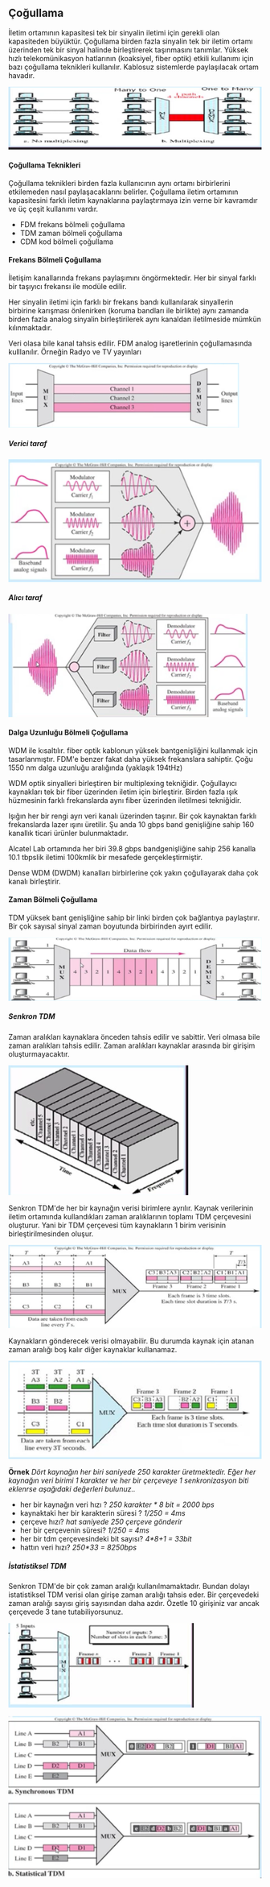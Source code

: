 Çoğullama
------

İletim ortamının kapasitesi tek bir sinyalin iletimi için gerekli olan kapasiteden büyüktür. Çoğullama birden fazla sinyalin tek bir iletim ortamı üzerinden tek bir sinyal halinde birleştirerek taşınmasını tanımlar. Yüksek hızlı telekomünikasyon hatlarının (koaksiyel, fiber optik) etkili kullanımı için bazı çoğullama teknikleri kullanılır. Kablosuz sistemlerde paylaşılacak ortam havadır.

![](cogullama.png)

#### Çoğullama Teknikleri
Çoğullama teknikleri birden fazla kullanıcının aynı ortamı birbirlerini etkilemeden nasıl paylaşacaklarını belirler. Çoğullama iletim ortamının kapasitesini farklı iletim kaynaklarına paylaştırmaya izin verne bir kavramdır ve üç çeşit kullanımı vardır.

* FDM frekans bölmeli çoğullama
* TDM zaman bölmeli çoğullama
* CDM kod bölmeli çoğullama

#### Frekans Bölmeli Çoğullama
İletişim kanallarında frekans paylaşımını öngörmektedir. Her  bir sinyal farklı bir taşıyıcı frekansı ile modüle edilir. 

Her sinyalin iletimi için farklı bir frekans bandı kullanılarak sinyallerin birbirine karışması önlenirken (koruma bandları ile birlikte) aynı zamanda birden fazla analog sinyalin birleştirilerek aynı kanaldan iletilmeside mümkün kılınmaktadır.

Veri olasa bile kanal tahsis edilir. FDM analog işaretlerinin çoğullamasında kulllanılır. Örneğin Radyo ve TV yayınları 

![](fdm.png)

##### Verici taraf
![](fdm2.png)

##### Alıcı taraf
![](fdm3.png)

#### Dalga Uzunluğu Bölmeli Çoğullama
WDM ile kısaltılır. fiber optik kablonun yüksek bantgenişliğini kullanmak için tasarlanmıştır. FDM'e benzer fakat daha yüksek frekanslara sahiptir. Çoğu 1550 nm dalga uzunluğu aralığında (yaklaşık 194tHz)

WDM optik sinyalleri birleştiren bir multiplexing tekniğidir. Çoğullayıcı kaynakları tek bir fiber üzerinden iletim için birleştirir. Birden fazla ışık hüzmesinin farklı frekanslarda aynı fiber üzerinden iletilmesi tekniğidir. 

Işığın her bir rengi ayrı veri kanalı üzerinden taşınır. Bir çok kaynaktan farklı frekanslarda lazer ışını üretilir. Şu anda 10 gbps band genişliğine sahip 160 kanallık ticari ürünler bulunmaktadır.

Alcatel Lab ortamında her biri 39.8 gbps bandgenişliğine sahip 256 kanalla 10.1 tbpslik iletimi 100kmlik bir mesafede gerçekleştirmiştir.

Dense WDM (DWDM) kanalları birbirlerine çok yakın çoğullayarak daha çok kanalı birleştirir.

#### Zaman Bölmeli Çoğullama

TDM yüksek bant genişliğine sahip bir linki birden çok bağlantıya paylaştırır. Bir çok sayısal sinyal zaman boyutunda birbirinden ayırt edilir.

![](tdm.png)

##### Senkron TDM

Zaman aralıkları kaynaklara önceden tahsis edilir ve sabittir. Veri olmasa bile zaman aralıkları tahsis edilir. Zaman aralıkları kaynaklar arasında bir girişim oluşturmayacaktır.

![](senkrontdm.png)

Senkron TDM'de her bir kaynağın verisi birimlere ayrılır. Kaynak verilerinin iletim ortamında kullandıkları zaman aralıklarının toplamı TDM çerçevesini oluşturur. Yani bir TDM çerçevesi tüm kaynakların 1 birim verisinin birleştirilmesinden oluşur.

![](senkrontdmcerceve.png)

Kaynakların gönderecek verisi olmayabilir. Bu durumda kaynak için atanan zaman aralığı boş kalır diğer kaynaklar kullanamaz.

![](senkronbos.png)

**Örnek** _Dört kaynağın her biri saniyede 250 karakter üretmektedir. Eğer her kaynağın veri birimi 1 karakter ve her bir çerçeveye 1 senkronizasyon biti eklenrse aşağıdaki değerleri bulunuz.._

* her bir kaynağın veri hızı ? _250 karakter * 8 bit = 2000 bps_
* kaynaktaki her bir karakterin süresi ? _1/250 = 4ms_
* çerçeve hızı? _hat saniyede 250 çerçeve gönderir_
* her bir çerçevenin süresi? _1/250 = 4ms_
* her bir tdm çerçevesindeki bit sayısı? _4*8+1 = 33bit_
* hattın veri hızı? _250*33 = 8250bps_

##### İstatistiksel TDM
Senkron TDM'de bir çok zaman aralığı kullanılmamaktadır. Bundan dolayı istatistiksel TDM verisi olan girişe zaman aralığı tahsis eder. Bir çerçevedeki zaman aralığı sayısı giriş sayısından daha azdır. Özetle 10 girişiniz var ancak çerçevede 3 tane tutabiliyorsunuz. 

![](istatistikseltdm.png)


![](istdm.png)
